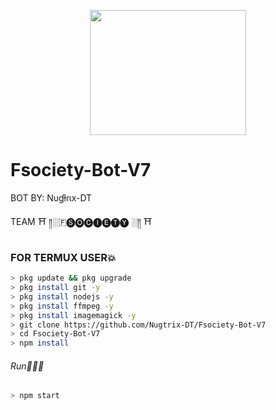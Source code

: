 <p align="center">
<img src="https://media.giphy.com/media/7YrrgJcMkJvtC/giphy.gif" width="250" height="200"/>
</p>

# Fsociety-Bot-V7

BOT BY: Nυɠƚɾιx-DT

TEAM  ⛩ ༎░🇫🅢🅞🅒🅘🅔🅣🅨 ░༎ ⛩

### FOR TERMUX USER💥
```bash
> pkg update && pkg upgrade
> pkg install git -y
> pkg install nodejs -y
> pkg install ffmpeg -y
> pkg install imagemagick -y
> git clone https://github.com/Nugtrix-DT/Fsociety-Bot-V7
> cd Fsociety-Bot-V7
> npm install
```
###### Run🏃🏻‍♂️
```bash
> npm start
```
